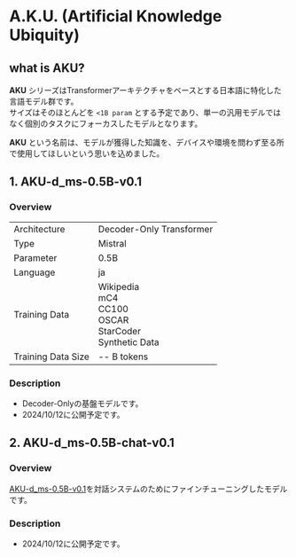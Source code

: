 # A.K.U. (Artificial Knowledge Ubiquity)
## what is AKU?
**AKU** シリーズはTransformerアーキテクチャをベースとする日本語に特化した言語モデル群です。\
サイズはそのほとんどを `<1B param` とする予定であり、単一の汎用モデルではなく個別のタスクにフォーカスしたモデルとなります。

**AKU** という名前は、モデルが獲得した知識を、デバイスや環境を問わず至る所で使用してほしいという思いを込めました。

## 1. AKU-d_ms-0.5B-v0.1
### Overview
|                    |                                                                   |
| ------------------ | ----------------------------------------------------------------- |
| Architecture       | Decoder-Only Transformer                                          |
| Type               | Mistral                                                           |
| Parameter          | 0.5B                                                              |
| Language           | ja                                                                |
| Training Data      | Wikipedia<br>mC4<br>CC100<br>OSCAR<br>StarCoder<br>Synthetic Data |
| Training Data Size | -- B tokens                                                       |

### Description
- Decoder-Onlyの基盤モデルです。
- 2024/10/12に公開予定です。

## 2. AKU-d_ms-0.5B-chat-v0.1
### Overview
[AKU-d_ms-0.5B-v0.1](#1-aku-d_ms-05b-v01)を対話システムのためにファインチューニングしたモデルです。

### Description
- 2024/10/12に公開予定です。
